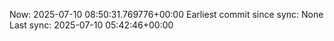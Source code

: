 Now: 2025-07-10 08:50:31.769776+00:00 Earliest commit since sync: None Last sync: 2025-07-10 05:42:46+00:00
